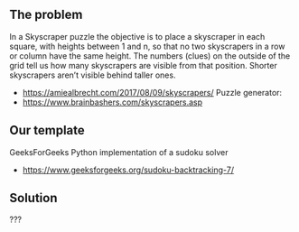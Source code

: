 ## The problem
In a Skyscraper puzzle the objective is to place a skyscraper in each square, with heights between 1 and n, so that no two skyscrapers in a row or column have the same height. The numbers (clues) on the outside of the grid tell us how many skyscrapers are visible from that position. Shorter skyscrapers aren’t visible behind taller ones.
- https://amiealbrecht.com/2017/08/09/skyscrapers/
Puzzle generator:
- https://www.brainbashers.com/skyscrapers.asp
## Our template
GeeksForGeeks Python implementation of a sudoku solver
- https://www.geeksforgeeks.org/sudoku-backtracking-7/
## Solution
???
